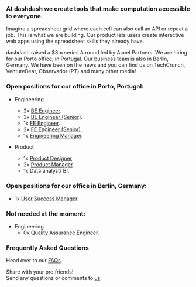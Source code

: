 ### At dashdash we create tools that make computation accessible to everyone.

Imagine a spreadsheet grid where each cell can also call an API or repeat a job. This is what we are building. Our product lets users create interactive web apps using the spreadsheet skills they already have. 

dashdash raised a $8m series A round led by Accel Partners. We are hiring for our Porto office, in Portugal. Our business team is also in Berlin, Germany. We have been on the news and you can find us on TechCrunch, VentureBeat, Observador (PT) and many other media!

### Open positions for our office in Porto, Portugal:
* Engineering
  * 2x [BE Engineer](/job%20descriptions/BE%20engineer.md).
  * 3x [BE Engineer (Senior)](/job%20descriptions/BE%20engineer%20(senior).md).
  * 1x [FE Engineer](/job%20descriptions/FE%20engineer.md).
  * 2x [FE Engineer (Senior)](/job%20descriptions/FE%20engineer%20(senior).md).
  * 1x [Engineering Manager](/job%20descriptions/Engineering%20Manager.md).
  
* Product
  * 1x [Product Designer](/job%20descriptions/Product%20Designer.md)
  * 2x [Product Manager](/job%20descriptions/Product%20Manager.md).
  * 1x Data analyst/ BI. 

### Open positions for our office in Berlin, Germany:
* 1x [User Success Manager](/job%20descriptions/Customer%20Success%20Manager.md).

### Not needed at the moment:
* Engineering
  * 0x [Quality Assurance Engineer](/job%20descriptions/QA%20Engineer.md).

### Frequently Asked Questions
Head over to our [FAQs](/FAQs.md).

Share with your pro friends!  
Send any questions or comments to [us](mailto:join@dashdash.com).

